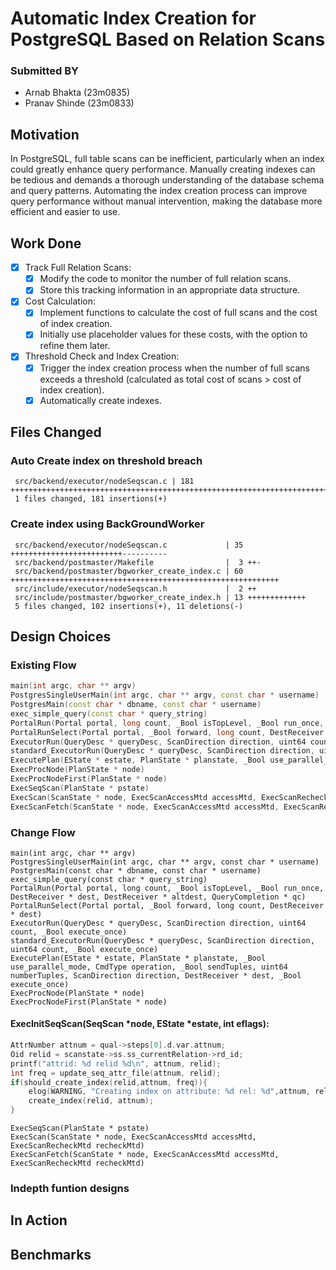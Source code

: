 # Automatic Index Creation for PostgreSQL Based on Relation Scans

### Submitted BY
- Arnab Bhakta (23m0835)
- Pranav Shinde (23m0833)

## Motivation
In PostgreSQL, full table scans can be inefficient, particularly when an index could greatly enhance query performance. Manually creating indexes can be tedious and demands a thorough understanding of the database schema and query patterns. Automating the index creation process can improve query performance without manual intervention, making the database more efficient and easier to use.

## Work Done
- [x] Track Full Relation Scans:
    - [x] Modify the code to monitor the number of full relation scans.
    - [x] Store this tracking information in an appropriate data structure.
- [x] Cost Calculation:
    - [x] Implement functions to calculate the cost of full scans and the cost of index creation.
    - [x] Initially use placeholder values for these costs, with the option to refine them later.
- [x] Threshold Check and Index Creation:
    - [x] Trigger the index creation process when the number of full scans exceeds a threshold (calculated as total cost of scans > cost of index creation).
    - [x] Automatically create indexes.

## Files Changed
### Auto Create index on threshold breach
```
 src/backend/executor/nodeSeqscan.c | 181 ++++++++++++++++++++++++++++++++++++++++++++++++++++++++++++++++++++++++
 1 files changed, 181 insertions(+)
```
### Create index using BackGroundWorker
```
 src/backend/executor/nodeSeqscan.c             | 35 +++++++++++++++++++++++++----------
 src/backend/postmaster/Makefile                |  3 ++-
 src/backend/postmaster/bgworker_create_index.c | 60 ++++++++++++++++++++++++++++++++++++++++++++++++++++++++++++
 src/include/executor/nodeSeqscan.h             |  2 ++
 src/include/postmaster/bgworker_create_index.h | 13 +++++++++++++
 5 files changed, 102 insertions(+), 11 deletions(-)
```

## Design Choices
### Existing Flow
```cpp
main(int argc, char ** argv)
PostgresSingleUserMain(int argc, char ** argv, const char * username)
PostgresMain(const char * dbname, const char * username)
exec_simple_query(const char * query_string)
PortalRun(Portal portal, long count, _Bool isTopLevel, _Bool run_once, DestReceiver * dest, DestReceiver * altdest, QueryCompletion * qc)
PortalRunSelect(Portal portal, _Bool forward, long count, DestReceiver * dest)
ExecutorRun(QueryDesc * queryDesc, ScanDirection direction, uint64 count, _Bool execute_once)
standard_ExecutorRun(QueryDesc * queryDesc, ScanDirection direction, uint64 count, _Bool execute_once)
ExecutePlan(EState * estate, PlanState * planstate, _Bool use_parallel_mode, CmdType operation, _Bool sendTuples, uint64 numberTuples, ScanDirection direction, DestReceiver * dest, _Bool execute_once)
ExecProcNode(PlanState * node)
ExecProcNodeFirst(PlanState * node)
ExecSeqScan(PlanState * pstate)
ExecScan(ScanState * node, ExecScanAccessMtd accessMtd, ExecScanRecheckMtd recheckMtd)
ExecScanFetch(ScanState * node, ExecScanAccessMtd accessMtd, ExecScanRecheckMtd recheckMtd)
```
### Change Flow
```
main(int argc, char ** argv)
PostgresSingleUserMain(int argc, char ** argv, const char * username)
PostgresMain(const char * dbname, const char * username)
exec_simple_query(const char * query_string)
PortalRun(Portal portal, long count, _Bool isTopLevel, _Bool run_once, DestReceiver * dest, DestReceiver * altdest, QueryCompletion * qc)
PortalRunSelect(Portal portal, _Bool forward, long count, DestReceiver * dest)
ExecutorRun(QueryDesc * queryDesc, ScanDirection direction, uint64 count, _Bool execute_once)
standard_ExecutorRun(QueryDesc * queryDesc, ScanDirection direction, uint64 count, _Bool execute_once)
ExecutePlan(EState * estate, PlanState * planstate, _Bool use_parallel_mode, CmdType operation, _Bool sendTuples, uint64 numberTuples, ScanDirection direction, DestReceiver * dest, _Bool execute_once)
ExecProcNode(PlanState * node)
ExecProcNodeFirst(PlanState * node)
```
#### ExecInitSeqScan(SeqScan *node, EState *estate, int eflags):
```cpp
AttrNumber attnum = qual->steps[0].d.var.attnum;
Oid relid = scanstate->ss.ss_currentRelation->rd_id;
printf("attrid: %d relid %d\n", attnum, relid);
int freq = update_seq_attr_file(attnum, relid);
if(should_create_index(relid,attnum, freq)){
    elog(WARNING, "Creating index on attribute: %d rel: %d",attnum, relid);
    create_index(relid, attnum);
}
```
```
ExecSeqScan(PlanState * pstate)
ExecScan(ScanState * node, ExecScanAccessMtd accessMtd, ExecScanRecheckMtd recheckMtd)
ExecScanFetch(ScanState * node, ExecScanAccessMtd accessMtd, ExecScanRecheckMtd recheckMtd)
```


### Indepth funtion designs

## In Action

## Benchmarks

